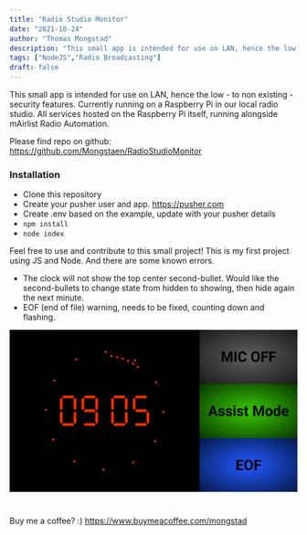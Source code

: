 ```yaml
---
title: "Radio Studio Monitor"
date: "2021-10-24"
author: "Thomas Mongstad"
description: "This small app is intended for use on LAN, hence the low - to non existing - security features..."
tags: ["NodeJS","Radio Broadcasting"]
draft: false
---
```


This small app is intended for use on LAN, hence the low - to non existing - security features. Currently running on a Raspberry Pi in our local radio studio. All services hosted on the Raspberry Pi itself, running alongside mAirlist Radio Automation.

Please find repo on github: https://github.com/Mongstaen/RadioStudioMonitor
### Installation

* Clone this repository
* Create your pusher user and app. https://pusher.com
* Create .env based on the example, update with your pusher details
* `npm install`
* `node index`


Feel free to use and contribute to this small project! This is my first project using JS and Node. And there are some known errors.

* The clock will not show the top center second-bullet. Would like the second-bullets to change state from hidden to showing, then hide again the next minute.
* EOF (end of file) warning, needs to be fixed, counting down and flashing.

![screenshot](https://github.com/Mongstaen/RadioStudioMonitor/blob/main/203078798_933184267461711_5805206543025988616_n.png?raw=true)

#
Buy me a coffee? :) 
https://www.buymeacoffee.com/mongstad

<!-- TODO: update the post. or make new post with updated settings.. -->